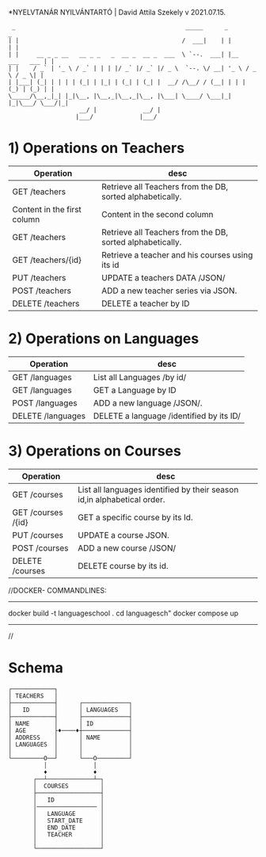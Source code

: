 
*NYELVTANÁR NYILVÁNTARTÓ | David Attila Szekely
v 2021.07.15.

```
 _                                                _____      _                 _ 
| |                                              /  ___|    | |               | |
| |     __ _ _ __   __ _ _   _  __ _  __ _  ___  \ `--.  ___| |__   ___   ___ | |
| |    / _` | '_ \ / _` | | | |/ _` |/ _` |/ _ \  `--. \/ __| '_ \ / _ \ / _ \| |
| |___| (_| | | | | (_| | |_| | (_| | (_| |  __/ /\__/ / (__| | | | (_) | (_) | |
\_____/\__,_|_| |_|\__, |\__,_|\__,_|\__, |\___| \____/ \___|_| |_|\___/ \___/|_|
                    __/ |             __/ |                                      
                   |___/             |___/  
```

# 1)  Operations on Teachers

Operation   | desc
------------ | -------------
GET    /teachers  | Retrieve all Teachers from the DB, sorted alphabetically.
Content in the first column | Content in the second column
GET    /teachers 		 |  Retrieve all Teachers from the DB, sorted alphabetically.
GET    /teachers/{id}    |  Retrieve a teacher and his courses using its id
PUT    /teachers 		 |  UPDATE  a teachers DATA /JSON/
POST   /teachers 		 |  ADD a new teacher series via JSON.
DELETE /teachers 		 |  DELETE a teacher by ID


# 2)  Operations on Languages
Operation   | desc
------------ | -------------
GET    /languages 	|	   List all Languages /by id/
GET    /languages 	|	   GET a  Language by ID
POST   /languages 	|	   ADD a new language /JSON/.
DELETE /languages 	|	   DELETE a language /identified by its ID/

# 3)  Operations on Courses
Operation   | desc
------------ | -------------
GET    /courses	     |   List all languages identified by their season id,in alphabetical order.
GET    /courses	/{id}|	   GET a specific course by its Id.
PUT    /courses 	 |	   UPDATE a course JSON.
POST   /courses		 |      ADD a new course /JSON/
DELETE /courses 	 |      DELETE course by its id.

//DOCKER- COMMANDLINES:
________________________________
docker build -t languageschool .
cd languagesch"
docker compose up
________________________________
//

# Schema
```
┌────────────┐
│ TEACHERS   │
├────────────┤      ┌─────────────┐
│   ID       │      │ LANGUAGES   │
├────────────┤      ├─────────────┤
│ NAME       │      │ ID          │
│ AGE        ├♦────♦┼─────────────┤
│ ADDRESS    │      │ NAME        │
│ LANGUAGES  │      │             │
│            │      │             │
└─────────O──┘      └───O─────────┘
          │             │
          ♦             ♦
       ┌──┴─────────────┴─┐
       │  COURSES         │
       ├──────────────────┤
       │   ID             │
       │───────────────── │
       │   LANGUAGE       │
       │   START_DATE     │
       │   END_DATE       │
       │   TEACHER        │
       │                  │
       └──────────────────┘
 ``` 

